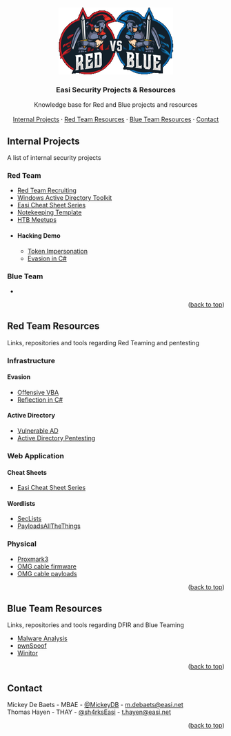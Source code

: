<!-- PROJECT LOGO -->
<br />
<div align="center">
  <a href="#">
    <img src="https://raw.githubusercontent.com/EASI-Sec/.github/main/profile/redvsblue.png" alt="Logo">
  </a>

  <h3 align="center">Easi Security Projects & Resources</h3>

  <p align="center">
    Knowledge base for Red and Blue projects and resources
    <br />
    <br />
    <a href="https://github.com/EASI-Sec#internal-projects">Internal Projects</a>
    ·
    <a href="https://github.com/EASI-Sec#red-team-resources">Red Team Resources</a>
    ·
    <a href="https://github.com/EASI-Sec#blue-team-resources">Blue Team Resources</a>
        ·
    <a href="https://github.com/EASI-Sec#contact">Contact</a>
  </p>
</div>


<!-- INTERNAL PROJECTS -->
## Internal Projects

A list of internal security projects

### Red Team
* [Red Team Recruiting](https://github.com/EASI-Sec/SecuRED)
* [Windows Active Directory Toolkit](https://sh4rks.gitbook.io/windows-ad-toolkit/)
* [Easi Cheat Sheet Series](https://sh4rks.gitbook.io/cheatsheet-series/)
* [Notekeeping Template](https://github.com/EASI-Sec/Pentests)
* [HTB Meetups](https://github.com/EASI-Sec/HTB-Meetups)
* #### Hacking Demo
  * [Token Impersonation](https://github.com/EASI-Sec/Token-Impersonation)
  * [Evasion in C#](https://github.com/EASI-Sec/Evasion-in-Cs)


### Blue Team
* 

<p align="right">(<a href="#">back to top</a>)</p>


<!-- RED TEAM RESOURCES -->
## Red Team Resources

Links, repositories and tools regarding Red Teaming and pentesting

### Infrastructure

#### Evasion
* [Offensive VBA](https://github.com/EASI-Sec/OffensiveVBA)
* [Reflection in C#](https://github.com/EASI-Sec/Reflection_in_C-)

#### Active Directory
* [Vulnerable AD](https://github.com/EASI-Sec/vulnerable-AD)
* [Active Directory Pentesting](https://sh4rks.gitbook.io/windows-ad-toolkit/)

### Web Application

#### Cheat Sheets
* [Easi Cheat Sheet Series](https://sh4rks.gitbook.io/cheatsheet-series/)

#### Wordlists
* [SecLists](https://github.com/EASI-Sec/SecLists)
* [PayloadsAllTheThings](https://github.com/EASI-Sec/PayloadsAllTheThings)

### Physical
* [Proxmark3](https://github.com/EASI-Sec/proxmark3)
* [OMG cable firmware](https://github.com/EASI-Sec/O.MG_Cable-Firmware)
* [OMG cable payloads](#)


<p align="right">(<a href="#">back to top</a>)</p>


<!-- Blue TEAM RESOURCES -->
## Blue Team Resources

Links, repositories and tools regarding DFIR and Blue Teaming

* [Malware Analysis](https://github.com/EASI-Sec/PMAT-labs)
* [pwnSpoof](https://github.com/EASI-Sec/pwnspoof)
* [Winitor](https://www.winitor.com/)

<p align="right">(<a href="#">back to top</a>)</p>



<!-- CONTACT -->
## Contact

Mickey De Baets - MBAE - [@MickeyDB](https://github.com/MickeyDB) - m.debaets@easi.net  
Thomas Hayen - THAY - [@sh4rksEasi](https://github.com/sh4rksEasi) - t.hayen@easi.net

<!--
Project Link: [https://github.com/your_username/repo_name](https://github.com/your_username/repo_name)
-->

<p align="right">(<a href="#">back to top</a>)</p>
